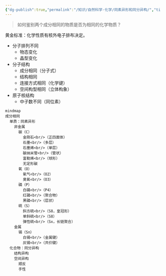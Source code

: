 ```yaml
---
{"dg-publish":true,"permalink":"/知识/自然科学·化学/同素异形和同分异构/","title":"同素异形和同分异构","tags":["自然科学/化学"],"noteIcon":""}
---
```


> 如何鉴别两个成分相同的物质是否为相同的化学物质？

黄金标准：化学性质有核外电子排布决定。
- 分子排列不同
	- 物态变化
	- 晶型变化
- 分子结构
	- 成分相同（分子式）
	- 结构相同
	- 连接方式相同（化学键）
	- 空间构型相同（立体构象）
- 原子核结构
	- 中子数不同（同位素）

```mermaid
mindmap
成分相同
  单质：同素异形
    非金属
      碳（C）
        金刚石<br/>（正四面体）
        石墨<br/>（多层）
        石墨烯<br/>（单层）
        碳纳米管<br/>（管状）
        富勒烯<br/>（球形）
        无定形碳
      氧（O）
        氧气<br/>（O2）
        臭氧<br/>（O3）
      磷（P）
        白磷<br/>（P4）
        红磷<br/>（聚合物）
        黑磷<br/>（层状）
      硫（S）
        斜方硫<br/>（S8，皇冠形）
        单斜硫<br/>（S8）
        弹性硫<br/>（Sx，长链聚合）
    金属
      锡（Sn）
        白锡<br/>（金属键）
        灰锡<br/>（共价键）
  化合物：同分异构
    结构异构
    空间异构
      顺反
      手性
```
